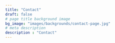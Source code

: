 ```yaml
---
title: "Contact"
draft: false
# page title background image
bg_image: "images/backgrounds/contact-page.jpg"
# meta description
description : "Contact"
---
```

